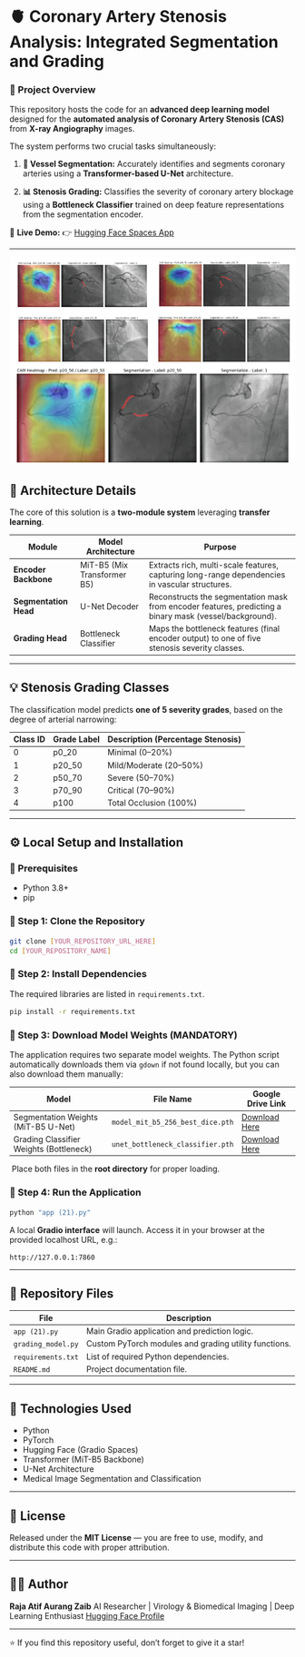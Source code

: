 # 🫀 Coronary Artery Stenosis Analysis: Integrated Segmentation and Grading

### 🚀 Project Overview

This repository hosts the code for an **advanced deep learning model** designed for the **automated analysis of Coronary Artery Stenosis (CAS)** from **X-ray Angiography** images.

The system performs two crucial tasks simultaneously:

1. **🩻 Vessel Segmentation:**
   Accurately identifies and segments coronary arteries using a **Transformer-based U-Net** architecture.

2. **📊 Stenosis Grading:**
   Classifies the severity of coronary artery blockage using a **Bottleneck Classifier** trained on deep feature representations from the segmentation encoder.

🔗 **Live Demo:**
👉 [Hugging Face Spaces App]([https://rajaatif786-ai4stenosis.hf.space](https://www.bioaml.com/angiography))

---

![Model Architecture](output.png)
## 🎯 Architecture Details

The core of this solution is a **two-module system** leveraging **transfer learning**.

| Module                | Model Architecture          | Purpose                                                                                                 |
| --------------------- | --------------------------- | ------------------------------------------------------------------------------------------------------- |
| **Encoder Backbone**  | MiT-B5 (Mix Transformer B5) | Extracts rich, multi-scale features, capturing long-range dependencies in vascular structures.          |
| **Segmentation Head** | U-Net Decoder               | Reconstructs the segmentation mask from encoder features, predicting a binary mask (vessel/background). |
| **Grading Head**      | Bottleneck Classifier       | Maps the bottleneck features (final encoder output) to one of five stenosis severity classes.           |

---

## 💡 Stenosis Grading Classes

The classification model predicts **one of 5 severity grades**, based on the degree of arterial narrowing:

| Class ID | Grade Label | Description (Percentage Stenosis) |
| -------- | ----------- | --------------------------------- |
| 0        | p0_20       | Minimal (0–20%)                   |
| 1        | p20_50      | Mild/Moderate (20–50%)            |
| 2        | p50_70      | Severe (50–70%)                   |
| 3        | p70_90      | Critical (70–90%)                 |
| 4        | p100        | Total Occlusion (100%)            |

---

## ⚙️ Local Setup and Installation

### 🧬 Prerequisites

* Python 3.8+
* pip

### 🫼 Step 1: Clone the Repository

```bash
git clone [YOUR_REPOSITORY_URL_HERE]
cd [YOUR_REPOSITORY_NAME]
```

### 🫼 Step 2: Install Dependencies

The required libraries are listed in `requirements.txt`.

```bash
pip install -r requirements.txt
```

### 🫼 Step 3: Download Model Weights (MANDATORY)

The application requires two separate model weights.
The Python script automatically downloads them via `gdown` if not found locally,
but you can also download them manually:

| Model                                   | File Name                            | Google Drive Link                                                                                   |
| --------------------------------------- | ------------------------------------ | --------------------------------------------------------------------------------------------------- |
| Segmentation Weights (MiT-B5 U-Net)     | `model_mit_b5_256_best_dice.pth`     | [Download Here](https://drive.google.com/file/d/1sytzRSEoSI6T2bKPOrl_iP-FoUmjcCju/view?usp=sharing) |
| Grading Classifier Weights (Bottleneck) | `unet_bottleneck_classifier.pth` | [Download Here](https://drive.google.com/file/d/1R49zTOrS76ghkkcvgHflgW7Tm9S0nszW/view?usp=sharing) |

️ Place both files in the **root directory** for proper loading.

### 🫼 Step 4: Run the Application

```bash
python "app (21).py"
```

A local **Gradio interface** will launch.
Access it in your browser at the provided localhost URL, e.g.:

```
http://127.0.0.1:7860
```

---

## 📁 Repository Files

| File               | Description                                           |
| ------------------ | ----------------------------------------------------- |
| `app (21).py`      | Main Gradio application and prediction logic.         |
| `grading_model.py` | Custom PyTorch modules and grading utility functions. |
| `requirements.txt` | List of required Python dependencies.                 |
| `README.md`        | Project documentation file.                           |

---

## 🧠 Technologies Used

* Python
* PyTorch
* Hugging Face (Gradio Spaces)
* Transformer (MiT-B5 Backbone)
* U-Net Architecture
* Medical Image Segmentation and Classification

---

## 📜 License

Released under the **MIT License** — you are free to use, modify, and distribute this code with proper attribution.

---

## 👨‍🔬 Author

**Raja Atif Aurang Zaib**
AI Researcher | Virology & Biomedical Imaging | Deep Learning Enthusiast
[Hugging Face Profile](https://huggingface.co/rajaatif786)

---

⭐ If you find this repository useful, don’t forget to give it a star!
